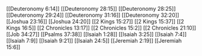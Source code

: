 [[Deuteronomy 6:14]]
[[Deuteronomy 28:15]]
[[Deuteronomy 28:25]]
[[Deuteronomy 29:24]]
[[Deuteronomy 31:16]]
[[Deuteronomy 32:20]]
[[Joshua 23:16]]
[[Joshua 24:20]]
[[2 Kings 15:27]]
[[2 Kings 15:37]]
[[2 Kings 16:5]]
[[2 Chronicles 13:17]]
[[2 Chronicles 15:2]]
[[2 Chronicles 21:10]]
[[Job 34:27]]
[[Psalms 37:38]]
[[Isaiah 1:28]]
[[Isaiah 3:25]]
[[Isaiah 7:4]]
[[Isaiah 7:9]]
[[Isaiah 9:21]]
[[Isaiah 24:5]]
[[Jeremiah 2:19]]
[[Jeremiah 15:6]]
